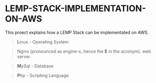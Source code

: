 # LEMP-STACK-IMPLEMENTATION-ON-AWS
This proect explains how a LEMP Stack can be implementated on AWS.

>**L**inux - Operating System

>Nginx (pronounced as engine-x, hence the **E** in the acronym). web server.

>**M**ySql - Database

>**P**hp - Scripting Language

